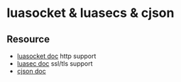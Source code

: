 
# luasocket & luasecs & cjson

## Resource

- [luasocket doc](https://lunarmodules.github.io/luasocket/) http support
- [luasec doc](https://github.com/lunarmodules/luasec/wiki/LuaSec-1.3.x#httpsrequesturl---body) ssl/tls support
- [cjson doc](https://kyne.au/~mark/software/lua-cjson-manual.html)
